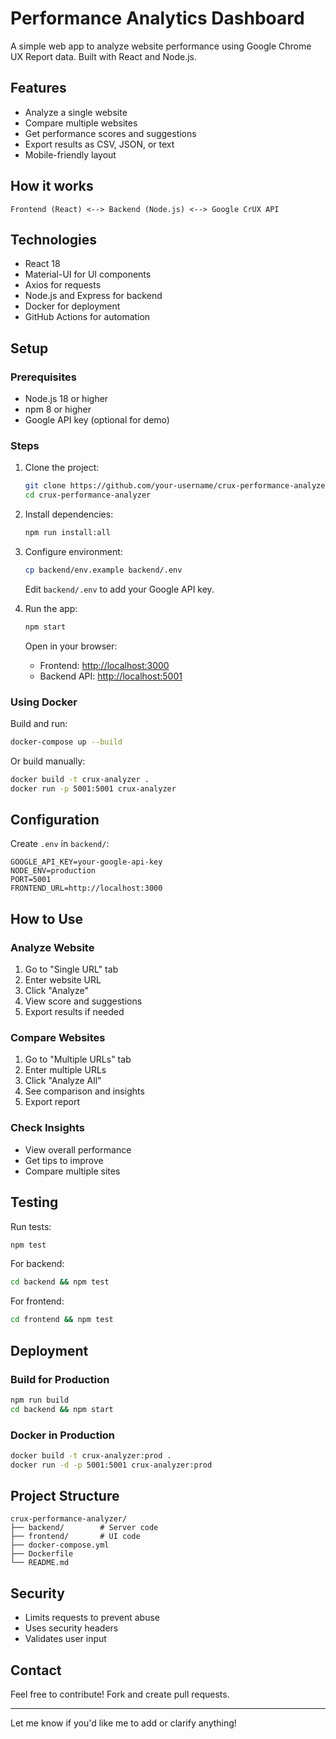 # Performance Analytics Dashboard

A simple web app to analyze website performance using Google Chrome UX Report data. Built with React and Node.js.

## Features

- Analyze a single website
- Compare multiple websites
- Get performance scores and suggestions
- Export results as CSV, JSON, or text
- Mobile-friendly layout

## How it works

```
Frontend (React) <--> Backend (Node.js) <--> Google CrUX API
```

## Technologies

- React 18
- Material-UI for UI components
- Axios for requests
- Node.js and Express for backend
- Docker for deployment
- GitHub Actions for automation

## Setup

### Prerequisites

- Node.js 18 or higher
- npm 8 or higher
- Google API key (optional for demo)

### Steps

1. Clone the project:
   ```bash
   git clone https://github.com/your-username/crux-performance-analyzer.git
   cd crux-performance-analyzer
   ```

2. Install dependencies:
   ```bash
   npm run install:all
   ```

3. Configure environment:
   ```bash
   cp backend/env.example backend/.env
   ```
   Edit `backend/.env` to add your Google API key.

4. Run the app:
   ```bash
   npm start
   ```
   Open in your browser:
   - Frontend: [http://localhost:3000](http://localhost:3000)
   - Backend API: [http://localhost:5001](http://localhost:5001)

### Using Docker

Build and run:
```bash
docker-compose up --build
```

Or build manually:
```bash
docker build -t crux-analyzer .
docker run -p 5001:5001 crux-analyzer
```

## Configuration

Create `.env` in `backend/`:
```env
GOOGLE_API_KEY=your-google-api-key
NODE_ENV=production
PORT=5001
FRONTEND_URL=http://localhost:3000
```

## How to Use

### Analyze Website

1. Go to "Single URL" tab
2. Enter website URL
3. Click "Analyze"
4. View score and suggestions
5. Export results if needed

### Compare Websites

1. Go to "Multiple URLs" tab
2. Enter multiple URLs
3. Click "Analyze All"
4. See comparison and insights
5. Export report

### Check Insights

- View overall performance
- Get tips to improve
- Compare multiple sites

## Testing

Run tests:
```bash
npm test
```
For backend:
```bash
cd backend && npm test
```
For frontend:
```bash
cd frontend && npm test
```

## Deployment

### Build for Production

```bash
npm run build
cd backend && npm start
```

### Docker in Production

```bash
docker build -t crux-analyzer:prod .
docker run -d -p 5001:5001 crux-analyzer:prod
```

## Project Structure

```
crux-performance-analyzer/
├── backend/        # Server code
├── frontend/       # UI code
├── docker-compose.yml
├── Dockerfile
└── README.md
```

## Security

- Limits requests to prevent abuse
- Uses security headers
- Validates user input

## Contact

Feel free to contribute! Fork and create pull requests.

---

Let me know if you'd like me to add or clarify anything!